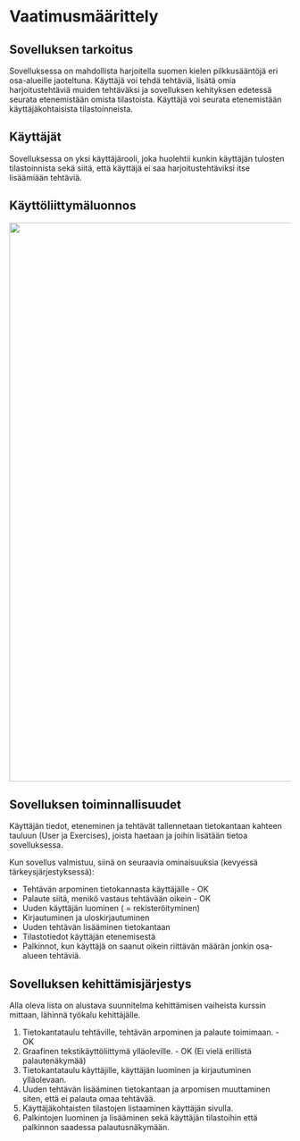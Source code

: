 # Vaatimusmäärittely

## Sovelluksen tarkoitus

Sovelluksessa on mahdollista harjoitella suomen kielen pilkkusääntöjä eri osa-alueille jaoteltuna.
Käyttäjä voi tehdä tehtäviä, lisätä omia harjoitustehtäviä muiden tehtäväksi ja sovelluksen kehityksen edetessä seurata etenemistään omista tilastoista.
Käyttäjä voi seurata etenemistään käyttäjäkohtaisista tilastoinneista.

## Käyttäjät

Sovelluksessa on yksi käyttäjärooli, joka huolehtii kunkin käyttäjän tulosten tilastoinnista sekä siitä, että käyttäjä ei saa harjoitustehtäviksi itse lisäämiään tehtäviä.

## Käyttöliittymäluonnos

<img src="https://github.com/sallasal/Ohte-2020/blob/master/Pilkkuharjoittelu/dokumentaatio/vaatimusm%C3%A4%C3%A4rittely.jpgg" width="1000">

## Sovelluksen toiminnallisuudet

Käyttäjän tiedot, eteneminen ja tehtävät tallennetaan tietokantaan kahteen tauluun (User ja Exercises), joista haetaan ja joihin lisätään tietoa sovelluksessa. 

Kun sovellus valmistuu, siinä on seuraavia ominaisuuksia (kevyessä tärkeysjärjestyksessä):

- Tehtävän arpominen tietokannasta käyttäjälle - OK
- Palaute siitä, menikö vastaus tehtävään oikein - OK
- Uuden käyttäjän luominen ( = rekisteröityminen)
- Kirjautuminen ja uloskirjautuminen
- Uuden tehtävän lisääminen tietokantaan
- Tilastotiedot käyttäjän etenemisestä
- Palkinnot, kun käyttäjä on saanut oikein riittävän määrän jonkin osa-alueen tehtäviä.

## Sovelluksen kehittämisjärjestys

Alla oleva lista on alustava suunnitelma kehittämisen vaiheista kurssin mittaan, lähinnä työkalu kehittäjälle.

1. Tietokantataulu tehtäville, tehtävän arpominen ja palaute toimimaan. - OK
2. Graafinen tekstikäyttöliittymä ylläoleville. - OK (Ei vielä erillistä palautenäkymää)
3. Tietokantataulu käyttäjille, käyttäjän luominen ja kirjautuminen ylläolevaan.
4. Uuden tehtävän lisääminen tietokantaan ja arpomisen muuttaminen siten, että ei palauta omaa tehtävää.
5. Käyttäjäkohtaisten tilastojen listaaminen käyttäjän sivulla.
6. Palkintojen luominen ja lisääminen sekä käyttäjän tilastoihin että palkinnon saadessa palautusnäkymään.
